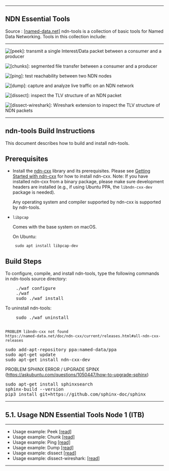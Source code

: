 ***
## NDN Essential Tools 
Source : [[named-data.net]](https://named-data.net/codebase/platform/) ndn-tools is a collection of basic tools for Named Data Networking. Tools in this collection include:
***
  
    
![[peek]](https://github.com/named-data/ndn-tools/blob/master/tools/peek): transmit a single Interest/Data packet between a consumer and a producer

![[chunks]](https://github.com/named-data/ndn-tools/blob/master/tools/chunks): segmented file transfer between a consumer and a producer

![[ping]](https://github.com/named-data/ndn-tools/blob/master/tools/ping): test reachability between two NDN nodes

![[dump]](https://github.com/named-data/ndn-tools/blob/master/tools/dump): capture and analyze live traffic on an NDN network

![[dissect]](https://github.com/named-data/ndn-tools/blob/master/tools/dissect): inspect the TLV structure of an NDN packet

![[dissect-wireshark]](https://github.com/named-data/ndn-tools/blob/master/tools/dissect-wireshark): Wireshark extension to inspect the TLV structure of NDN packets
***

 ## ndn-tools Build Instructions

This document describes how to build and install ndn-tools.

## Prerequisites

-  Install the [ndn-cxx](https://named-data.net/doc/ndn-cxx/current/) library and its prerequisites.
   Please see [Getting Started with ndn-cxx](https://named-data.net/doc/ndn-cxx/current/INSTALL.html)
   for how to install ndn-cxx.
   Note: If you have installed ndn-cxx from a binary package, please make sure development headers
   are installed (e.g., if using Ubuntu PPA, the `libndn-cxx-dev` package is needed).

   Any operating system and compiler supported by ndn-cxx is supported by ndn-tools.

-  `libpcap`

    Comes with the base system on macOS.

    On Ubuntu:

        sudo apt install libpcap-dev
 
## Build Steps

To configure, compile, and install ndn-tools, type the following commands
in ndn-tools source directory:
<pre>
    ./waf configure
    ./waf
    sudo ./waf install
</pre>

To uninstall ndn-tools:
<pre>
    sudo ./waf uninstall
 </pre>   
    
    PROBLEM libndn-cxx not found 
    https://named-data.net/doc/ndn-cxx/current/releases.html#all-ndn-cxx-releases

<pre>
sudo add-apt-repository ppa:named-data/ppa
sudo apt-get update
sudo apt-get install ndn-cxx-dev
</pre>

PROBLEM SPHINX ERROR / UPGRADE SPINX (https://askubuntu.com/questions/1050447/how-to-upgrade-sphinx)
<pre>
sudo apt-get install sphinxsearch
sphinx-build --version
pip3 install git+https://github.com/sphinx-doc/sphinx
</pre>
    
    
*** 
 
 
 
 
## 5.1. Usage NDN Essential Tools Node 1 (ITB) 
   ***
   
   - Usage example: Peek [[read]](https://github.com/syaifulahdan/Mini-NDN-Work/blob/main/Assignment%202:NDNrg-Topology/install-nodeNDN-Node-1.md)
   - Usage example: Chunk [[read]](https://github.com/syaifulahdan/Mini-NDN-Work/blob/main/Assignment%202:NDNrg-Topology/install-nodeNDN-Node-1.md)
   - Usage example: Ping [[read]](https://github.com/syaifulahdan/Mini-NDN-Work/blob/main/Assignment%202:NDNrg-Topology/install-nodeNDN-Node-1.md)
   - Usage example: Dump [[read]](https://github.com/syaifulahdan/Mini-NDN-Work/blob/main/Assignment%202:NDNrg-Topology/install-nodeNDN-Node-1.md)
   - Usage example: dissect [[read]](https://github.com/syaifulahdan/Mini-NDN-Work/blob/main/Assignment%202:NDNrg-Topology/install-nodeNDN-Node-1.md)
   - Usage example: dissect-wireshark: [[read]](https://github.com/syaifulahdan/Mini-NDN-Work/blob/main/Assignment%202:NDNrg-Topology/install-nodeNDN-Node-1.md)
   
*** 
